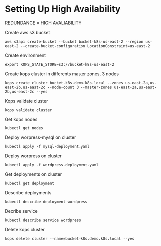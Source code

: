 # Setting Up High Availability

REDUNDANCE = HIGH AVALIABILITY

Create aws s3 bucket

```/bin/bash
aws s3api create-bucket --bucket bucket-k8s-us-east-2 --region us-east-2 --create-bucket-configuration LocationConstraint=us-east-2
```

Create environment

```/bin/bash
export KOPS_STATE_STORE=s3://bucket-k8s-us-east-2
```

Create kops cluster in differents master zones, 3 nodes

```/bin/bash
kops create cluster bucket-k8s.demo.k8s.local --zones us-east-2a,us-east-2b,us-east-2c --node-count 3 --master-zones us-east-2a,us-east-2b,us-east-2c --yes
```

Kops validate cluster

```/bin/bash
kops validate cluster
```

Get kops nodes

```/bin/bash
kubectl get nodes
```

Deploy worpress-mysql on cluster

```/bin/bash
kubectl apply -f mysql-deployment.yaml
```

Deploy worpress on cluster

```/bin/bash
kubectl apply -f wordpress-deployment.yaml
```

Get deployments on cluster

```/bin/bash
kubectl get deployment
```

Describe deployments

```/bin/bash
kubectl describe deployment wordpress
```

Decribe service

```/bin/bash
kubectl describe service wordpress
```

Delete kops cluster

```/bin/bash
kops delete cluster --name=bucket-k8s.demo.k8s.local --yes
```